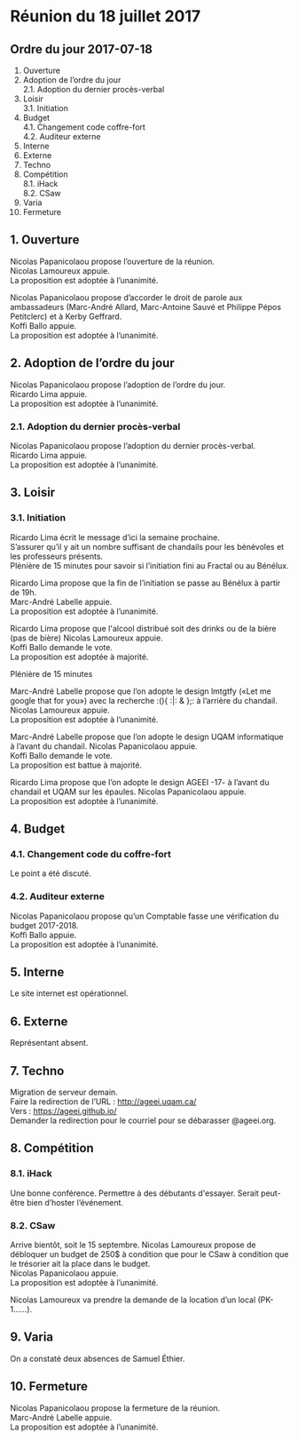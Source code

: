 # Réunion du 18 juillet 2017

## Ordre du jour 2017-07-18

1. Ouverture
2. Adoption de l’ordre du jour  
2.1. Adoption du dernier procès-verbal  
3. Loisir  
3.1. Initiation  
4. Budget  
4.1. Changement code coffre-fort  
4.2. Auditeur externe  
5. Interne
6. Externe
7. Techno
8. Compétition  
8.1. iHack  
8.2. CSaw  
9. Varia
10. Fermeture


## 1. Ouverture
Nicolas Papanicolaou propose l’ouverture de la réunion.  
Nicolas Lamoureux appuie.  
La proposition est adoptée à l’unanimité.

Nicolas Papanicolaou propose d’accorder le droit de parole aux ambassadeurs (Marc-André Allard, Marc-Antoine Sauvé et Philippe Pépos Petitclerc) et à Kerby Geffrard.  
Koffi Ballo appuie.  
La proposition est adoptée à l’unanimité.

## 2. Adoption de l’ordre du jour
Nicolas Papanicolaou propose l’adoption de l’ordre du jour.  
Ricardo Lima appuie.  
La proposition est adoptée à l’unanimité.

### 2.1. Adoption du dernier procès-verbal
Nicolas Papanicolaou propose l’adoption du dernier procès-verbal.  
Ricardo Lima appuie.  
La proposition est adoptée à l’unanimité.

## 3. Loisir
### 3.1. Initiation

Ricardo Lima écrit le message d’ici la semaine prochaine.  
S’assurer qu’il y ait un nombre suffisant de chandails pour les bénévoles et les professeurs présents.    
Plénière de 15 minutes pour savoir si l’initiation fini au Fractal ou au Bénélux.

Ricardo Lima propose que la fin de l’initiation se passe au Bénélux à partir de 19h.  
Marc-André Labelle appuie.  
La proposition est adoptée à l’unanimité.

Ricardo Lima propose que l'alcool distribué soit des drinks ou de la bière (pas de bière) Nicolas Lamoureux appuie.  
Koffi Ballo demande le vote.  
La proposition est adoptée à majorité.

Plénière de 15 minutes

Marc-André Labelle propose que l’on adopte le design lmtgtfy («Let me google that for you») avec la recherche :(){ :|: & };: à l’arrière du chandail.  
Nicolas Lamoureux appuie.    
La proposition est adoptée à l’unanimité.

Marc-André Labelle propose que l’on adopte le design UQAM informatique à l’avant du chandail.
Nicolas Papanicolaou appuie.  
Koffi Ballo demande le vote.  
La proposition est battue à majorité.

Ricardo Lima propose que l’on adopte le design AGEEI -17- à l’avant du chandail et UQAM sur les épaules.
Nicolas Papanicolaou appuie.  
La proposition est adoptée à l’unanimité.

## 4. Budget
### 4.1. Changement code du coffre-fort
Le point a été discuté.
### 4.2. Auditeur externe
Nicolas Papanicolaou propose qu’un Comptable fasse une vérification du budget 2017-2018.  
Koffi Ballo appuie.  
La proposition est adoptée à l’unanimité.

## 5. Interne
Le site internet est opérationnel.

## 6. Externe
Représentant absent.

## 7. Techno
Migration de serveur demain.  
Faire la redirection de l’URL : http://ageei.uqam.ca/  
Vers : https://ageei.github.io/  
Demander la redirection pour le courriel pour se débarasser @ageei.org.

## 8. Compétition
### 8.1. iHack
Une bonne conférence.
Permettre à des débutants d'essayer.
Serait peut-être bien d’hoster l’événement.

### 8.2. CSaw
Arrive bientôt, soit le 15 septembre.
Nicolas Lamoureux propose de débloquer un budget de 250$ à condition que pour le CSaw à condition que le trésorier ait la place dans le budget.  
Nicolas Papanicolaou appuie.  
La proposition est adoptée à l’unanimité.

Nicolas Lamoureux va prendre la demande de la location d’un local (PK-1......).

## 9. Varia
On a constaté deux absences de Samuel Éthier.

## 10. Fermeture
Nicolas Papanicolaou propose la fermeture de la réunion.  
Marc-André Labelle appuie.  
La proposition est adoptée à l’unanimité.
